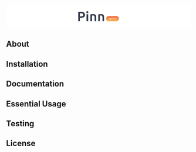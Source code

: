 ![Pinn Python Library](docs/_static/pinn-python-logo.png?raw=true)

## About

## Installation

## Documentation

## Essential Usage

## Testing

## License
